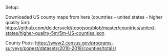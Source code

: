 
Setup:

Downloaded US county maps from here (countries - united states - higher quality 5m):
	https://github.com/deldersveld/topojson/blob/master/countries/united-states/higher-quality-5m/5m-US-counties.json

County Pops: https://www2.census.gov/programs-surveys/popest/datasets/2010-2018/counties/totals/

